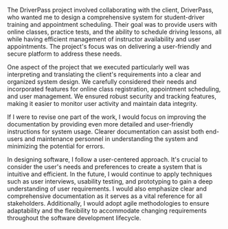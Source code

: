 The DriverPass project involved collaborating with the client, DriverPass, who wanted me to design a comprehensive system for student-driver training and appointment scheduling. Their goal was to provide users with online classes, practice tests, and the ability to schedule driving lessons, all while having efficient management of instructor availability and user appointments. The project's focus was on delivering a user-friendly and secure platform to address these needs.

One aspect of the project that we executed particularly well was interpreting and translating the client's requirements into a clear and organized system design. We carefully considered their needs and incorporated features for online class registration, appointment scheduling, and user management. We ensured robust security and tracking features, making it easier to monitor user activity and maintain data integrity.

If I were to revise one part of the work, I would focus on improving the documentation by providing even more detailed and user-friendly instructions for system usage. Clearer documentation can assist both end-users and maintenance personnel in understanding the system and minimizing the potential for errors.

In designing software, I follow a user-centered approach. It's crucial to consider the user's needs and preferences to create a system that is intuitive and efficient. In the future, I would continue to apply techniques such as user interviews, usability testing, and prototyping to gain a deep understanding of user requirements. I would also emphasize clear and comprehensive documentation as it serves as a vital reference for all stakeholders. Additionally, I would adopt agile methodologies to ensure adaptability and the flexibility to accommodate changing requirements throughout the software development lifecycle.
